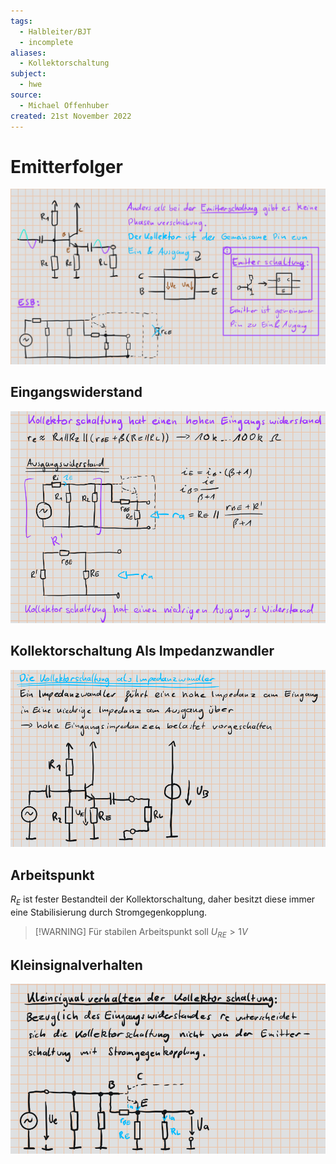 ```yaml
---
tags:
  - Halbleiter/BJT
  - incomplete
aliases:
  - Kollektorschaltung
subject:
  - hwe
source:
  - Michael Offenhuber
created: 21st November 2022
---
```


# Emitterfolger

![Pasted image 20221121145313](../assets/1NoteEmittSCh.png)

## Eingangswiderstand

![Pasted image 20221121145330](../assets/1NoteKollSchRE.png)

## Kollektorschaltung Als Impedanzwandler

![Pasted image 20221121145351](../assets/1NoteKollSchIW.png)

## Arbeitspunkt

$R_{E}$ ist fester Bestandteil der Kollektorschaltung, daher besitzt diese immer eine Stabilisierung durch Stromgegenkopplung.

> [!WARNING] Für stabilen Arbeitspunkt soll $U_{RE}>1V$


## Kleinsignalverhalten

![ksv_kollektorschaltung](../assets/ksv_kollektorschaltung.png)

